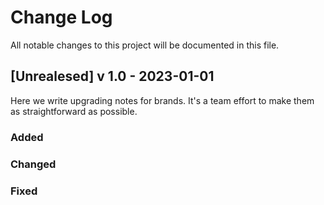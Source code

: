 # Change Log

All notable changes to this project will be documented in this file.

## [Unrealesed] v 1.0 - 2023-01-01

Here we write upgrading notes for brands. It's a team effort to make them as straightforward as possible.

### Added

### Changed

### Fixed
